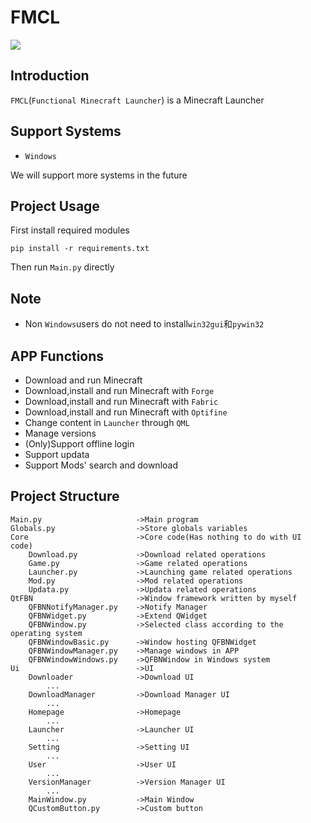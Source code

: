 # FMCL
![](https://img.shields.io/github/languages/code-size/1604042736/FMCL)
## Introduction
`FMCL`(`Functional Minecraft Launcher`) is a Minecraft Launcher
## Support Systems
- `Windows`

We will support more systems in the future
## Project Usage
First install required modules
```
pip install -r requirements.txt
```
Then run `Main.py` directly
## Note
- Non `Windows`users do not need to install`win32gui`和`pywin32`
## APP Functions
- Download and run Minecraft
- Download,install and run Minecraft with `Forge`
- Download,install and run Minecraft with `Fabric`
- Download,install and run Minecraft with `Optifine`
- Change content in `Launcher` through `QML`
- Manage versions
- (Only)Support offline login 
- Support updata
- Support Mods' search and download
## Project Structure
```
Main.py                     ->Main program
Globals.py                  ->Store globals variables
Core                        ->Core code(Has nothing to do with UI code)
    Download.py             ->Download related operations
    Game.py                 ->Game related operations
    Launcher.py             ->Launching game related operations
    Mod.py                  ->Mod related operations
    Updata.py               ->Updata related operations
QtFBN                       ->Window framework written by myself
    QFBNNotifyManager.py    ->Notify Manager
    QFBNWidget.py           ->Extend QWidget
    QFBNWindow.py           ->Selected class according to the operating system
    QFBNWindowBasic.py      ->Window hosting QFBNWidget
    QFBNWindowManager.py    ->Manage windows in APP
    QFBNWindowWindows.py    ->QFBNWindow in Windows system
Ui                          ->UI
    Downloader              ->Download UI
        ...
    DownloadManager         ->Download Manager UI
        ...
    Homepage                ->Homepage
        ...
    Launcher                ->Launcher UI
        ...
    Setting                 ->Setting UI
        ...
    User                    ->User UI
        ...
    VersionManager          ->Version Manager UI
        ...
    MainWindow.py           ->Main Window
    QCustomButton.py        ->Custom button
```